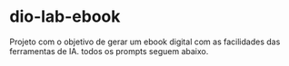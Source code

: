 # dio-lab-ebook
Projeto com o objetivo de gerar um ebook digital com as facilidades das ferramentas de IA. todos os prompts seguem abaixo.
